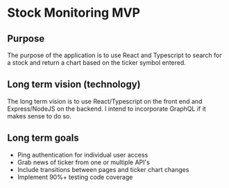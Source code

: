 # Stock Monitoring MVP

## Purpose

The purpose of the application is to use React and Typescript to search for a stock and return a chart based on the ticker symbol entered.

## Long term vision (technology)

The long term vision is to use React/Typescript on the front end and Express/NodeJS on the backend. I intend to incorporate GraphQL if it makes sense to do so.

## Long term goals

- Ping authentication for individual user access
- Grab news of ticker from one or multiple API's
- Include transitions between pages and ticker chart changes
- Implement 90%+ testing code coverage
